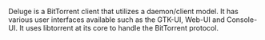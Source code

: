 <Slide>
    <Image appId="deluge" path="metadata/screenshot.png" />
</Slide>


Deluge is a BitTorrent client that utilizes a daemon/client model. It has various user interfaces available such as the GTK-UI, Web-UI and Console-UI. It uses libtorrent at its core to handle the BitTorrent protocol.
